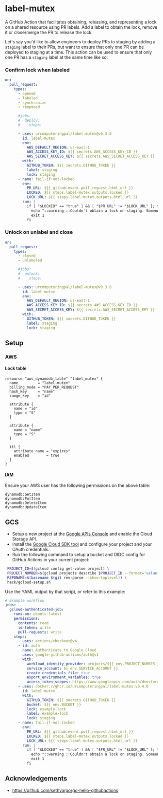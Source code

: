 # label-mutex

A GitHub Action that facilitates obtaining, releasing, and representing a lock on a shared resource using PR labels. Add a label to obtain the lock, remove it or close/merge the PR to release the lock.

Let's say you'd like to allow engineers to deploy PRs to staging by adding a `staging` label to their PRs, but want to ensure that only one PR can be deployed to staging at a time. This action can be used to ensure that only one PR has a `staging` label at the same time like so:

### Confirm lock when labeled

```yaml
on:
  pull_request:
    types:
      - opened
      - labeled
      - synchronize
      - reopened

      #jobs:
      #  deploy:
      #    steps:

      - uses: urcomputeringpal/label-mutex@v0.3.0
        id: label-mutex
        env:
          AWS_DEFAULT_REGION: us-east-1
          AWS_ACCESS_KEY_ID: ${{ secrets.AWS_ACCESS_KEY_ID }}
          AWS_SECRET_ACCESS_KEY: ${{ secrets.AWS_SECRET_ACCESS_KEY }}
        with:
          GITHUB_TOKEN: ${{ secrets.GITHUB_TOKEN }}
          label: staging
          lock: staging
      - name: fail-if-not-locked
        env:
          PR_URL: ${{ github.event.pull_request.html_url }}
          LOCKED: ${{ steps.label-mutex.outputs.locked }}
          LOCK_URL: ${{ steps.label-mutex.outputs.html_url }}
        run: |
          if [ "$LOCKED" == "true" ] && [ "$PR_URL" != "$LOCK_URL" ]; then
            echo "::warning ::Couldn't obtain a lock on staging. Someone may already be using it: $LOCK_URL"
            exit 1
          fi
```

### Unlock on unlabel and close

```yaml
on:
  pull_request:
    types:
      - closed
      - unlabeled

      #jobs:
      #  unlock:
      #    steps:

      - uses: urcomputeringpal/label-mutex@v0.3.0
        id: label-mutex
        env:
          AWS_DEFAULT_REGION: us-east-1
          AWS_ACCESS_KEY_ID: ${{ secrets.AWS_ACCESS_KEY_ID }}
          AWS_SECRET_ACCESS_KEY: ${{ secrets.AWS_SECRET_ACCESS_KEY }}
        with:
          GITHUB_TOKEN: ${{ secrets.GITHUB_TOKEN }}
          label: staging
          lock: staging
```

## Setup

### AWS

#### Lock table

```hcl
resource "aws_dynamodb_table" "label_mutex" {
  name         = "label-mutex"
  billing_mode = "PAY_PER_REQUEST"
  hash_key     = "name"
  range_key    = "id"

  attribute {
    name = "id"
    type = "S"
  }

  attribute {
    name = "name"
    type = "S"
  }

  ttl {
    attribute_name = "expires"
    enabled        = true
  }
}
```

#### IAM

Ensure your AWS user has the following permissions on the above table:

```
dynamodb:GetItem
dynamodb:PutItem
dynamodb:DeleteItem
dynamodb:UpdateItem
```

## GCS

- Setup a new project at the [Google APIs Console](https://console.developers.google.com/) and enable the Cloud Storage API.
- Install the [Google Cloud SDK tool](https://cloud.google.com/sdk/downloads) and configure your project and your OAuth credentials.
- Run the following command to setup a bucket and OIDC config for GitHub Actions in your current project:

```bash
 PROJECT_ID=$(gcloud config get-value project) \
 PROJECT_NUMBER=$(gcloud projects describe $PROJECT_ID --format='value(projectNumber)') \
 REPONAME=$(basename $(git rev-parse --show-toplevel)) \
 hack/gcloud-setup.sh
```

Use the YAML output by that script, or refer to this example:

```yaml
# Example workflow
jobs:
  gcloud-authenticated-job:
    runs-on: ubuntu-latest
    permissions:
      contents: read
      id-token: write
      pull-requests: write
    steps:
      - uses: actions/checkout@v4
      - id: auth
        name: Authenticate to Google Cloud
        uses: google-github-actions/auth@v1
        with:
          workload_identity_provider: projects/${{ env.PROJECT_NUMBER }}/locations/${{ env.LOCATION }}/workloadIdentityPools/${{ env.POOL_NAME }}/providers/${{ env.PROVIDER_NAME }}
          service_account: ${ env.SERVICE_ACCOUNT }}
          create_credentials_file: true
          export_environment_variables: true
          access_token_scopes: https://www.googleapis.com/auth/devstorage.full_control
      - uses: docker://ghcr.io/urcomputeringpal/label-mutex:v0.4.0
        id: label-mutex
        with:
          GITHUB_TOKEN: ${{ secrets.GITHUB_TOKEN }}
          bucket: ${{ env.BUCKET }}
          lock: example-lock
          label: example-lock
          lock: staging
      - name: fail-if-not-locked
        env:
          PR_URL: ${{ github.event.pull_request.html_url }}
          LOCKED: ${{ steps.label-mutex.outputs.locked }}
          LOCK_URL: ${{ steps.label-mutex.outputs.html_url }}
        run: |
          if [ "$LOCKED" == "true" ] && [ "$PR_URL" != "$LOCK_URL" ]; then
            echo "::warning ::Couldn't obtain a lock on staging. Someone may already be using it: $LOCK_URL"
            exit 1
          fi
```

## Acknowledgements

- https://github.com/sethvargo/go-hello-githubactions
